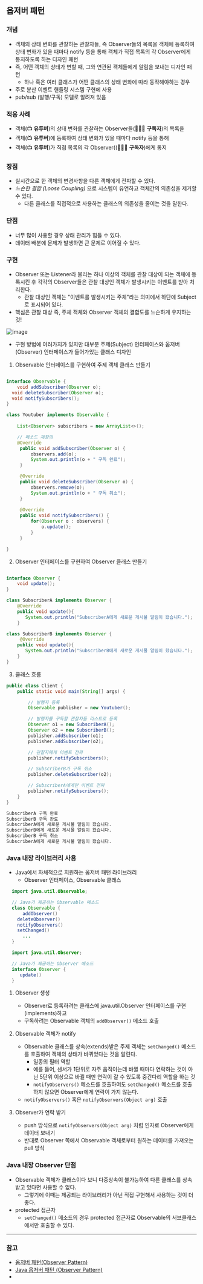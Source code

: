 ## 옵저버 패턴

### 개념
- 객체의 상태 변화를 관찰하는 관찰자들, 즉 Observer들의 목록을 객체에 등록하여 상태 변화가 있을 때마다 notify 등을 통해 객체가 직접 목록의 각 Observer에게 통지하도록 하는 디자인 패턴
- 즉, 어떤 객체의 상태가 변할 때, 그와 연관된 객체들에게 알림을 보내는 디자인 패턴
   - 하나 혹은 여러 클래스가 어떤 클래스의 상태 변화에 따라 동작해야하는 경우
- 주로 분산 이벤트 핸들링 시스템 구현에 사용
- pub/sub (발행/구독) 모델로 알려져 있음

### 적용 사례
 - 객체(📺 **유투버**)의 상태 변화를 관찰하는 Observer들(🧑‍🤝‍🧑 **구독자**)의 목록을           
 - 객체(📺 **유투버**)에 등록하여 상태 변화가 있을 때마다 notify 등을 통해          
- 객체(📺 **유투버**)가 직접 목록의 각 Observer((🧑‍🤝‍🧑 **구독자**)에게 통지         

### 장점
- 실시간으로 한 객체의 변경사항을 다른 객체에게 전파할 수 있다.
- *느슨한 결합 (Loose Coupling)* 으로 시스템이 유연하고 객체간의 의존성을 제거할 수 있다.
   - 다른 클래스를 직접적으로 사용하는 클래스의 의존성을 줄이는 것을 말한다.

### 단점
- 너무 많이 사용할 경우 상태 관리가 힘들 수 있다.
- 데이터 배분에 문제가 발생하면 큰 문제로 이어질 수 있다.

### 구현
- Observer 또는 Listener라 불리는 하나 이상의 객체를 관찰 대상이 되는 객체에 등록시킨 후 각각의 Observer들은 관찰 대상인 객체가 발생시키는 이벤트를 받아 처리한다.
   - 관찰 대상인 객체는 "이벤트를 발생시키는 주체"라는 의미에서 하단에 Subject로 표시되어 있다.   
- 핵심은 관찰 대상 즉, 주체 객체와 Observer 객체의 결합도를 느슨하게 유지하는 것!
        
![image](https://github.com/SeoYeonBae/CS_study/assets/63505110/a1e254f4-00fa-4eb1-baec-fd59c2516652)

- 구현 방법에 여러가지가 있지만 대부분 주제(Subject) 인터페이스와 옵저버(Observer) 인터페이스가 들어가있는 클래스 디자인

1. Observable 인터페이스를 구현하여 주제 객체 클래스 만들기
  ```java
 
  interface Observable {
      void addSubscriber(Observer o);
   	void deleteSubscriber(Observer o);
   	void notifySubscribers();
  }

  class Youtuber implements Observable {
        
      List<Observer> subscribers = new ArrayList<>();

      // 메소드 재정의
      @Override
       public void addSubscriber(Observer o) {
           observers.add(o);
           System.out.println(o + " 구독 완료");
       }
  
       @Override
       public void deleteSubscriber(Observer o) {
           observers.remove(o);
           System.out.println(o + " 구독 취소");
       }
   
       @Override
       public void notifySubscribers() {
           for(Observer o : observers) {
               o.update(); 
           }
       }

  }
  ```
2. Observer 인터페이스를 구현하여 Observer 클래스 만들기
  ```java
  
  interface Observer {
      void update();
  }

  class SubscriberA implements Observer {
      @Override
      public void update(){
         System.out.println("SubscriberA에게 새로운 게시물 알림이 왔습니다.");
      }

  class SubscriberB implements Observer {
       @Override
      public void update(){
         System.out.println("SubscriberB에게 새로운 게시물 알림이 왔습니다.");
      }
  }
  ```

3. 클래스 흐름
```java
public class Client {
    public static void main(String[] args) {

        // 발행자 등록
        Observable publisher = new Youtuber();

        // 발행자를 구독할 관찰자들 리스트로 등록
        Observer o1 = new SubscriberA();
        Observer o2 = new SubscriberB();
        publisher.addSubscriber(o1);
        publisher.addSubscriber(o2);

        // 관찰자에게 이벤트 전파
        publisher.notifySubscribers();

        // SubscriberB가 구독 취소
        publisher.deleteSubscriber(o2);

        // SubscriberA에게만 이벤트 전파
        publisher.notifySubscribers();
    }
}
```
```bash
SubscriberA 구독 완료
SubscriberB 구독 완료
SubscriberA에게 새로운 게시물 알림이 왔습니다.
SubscriberB에게 새로운 게시물 알림이 왔습니다.
SubscriberB 구독 취소
SubscriberA에게 새로운 게시물 알림이 왔습니다.

```

### Java 내장 라이브러리 사용
- Java에서 자체적으로 지원하는 옵저버 패턴 라이브러리
  - Observer 인터페이스, Observable 클래스      
```java
  import java.util.Observable;

  // Java가 제공하는 Observable 메소드
  class Observable {
      addObserver()
   	deleteObserver()
   	notifyObservers()
   	setChanged()
      ...
  }

  import java.util.Observer;

  // Java가 제공하는 Observer 메소드
  interface Observer {
     update()
  }
```
1. Observer 생성
   - Observer로 등록하려는 클래스에 java.util.Observer 인터페이스를 구현(implements)하고
   - 구독하려는 Observable 객체의 `addObserver()` 메소드 호출

2. Observable 객체가 notify
   - Observable 클래스를 상속(extends)받은 주제 객체는 `setChanged()` 메소드를 호출하여 객체의 상태가 바뀌었다는 것을 알린다.
      - 일종의 필터 역할
      - 예를 들어, 센서가 1단위로 자주 움직이는데 바뀔 때마다 연락하는 것이 아닌 5단위 이상으로 바뀔 때만 연락이 갈 수 있도록 중간다리 역할을 하는 것
      - `notifyObservers()` 메소드를 호출하여도 `setChanged()` 메소드를 호출하지 않으면 Observer에게 연락이 가지 않는다.
   - `notifyObservers()` 혹은 `notifyObservers(Object arg)` 호출
  
3. Observer가 연락 받기
   - push 방식으로 `notifyObservers(Object arg)` 처럼 인자로 Observer에게 데이터 보내기
   - 반대로 Observer 쪽에서 Observable 객체로부터 원하는 데이터를 가져오는 pull 방식
  
### Java 내장 Observer 단점
- Observable 객체가 클래스이다 보니 다중상속이 불가능하여 다른 클래스를 상속받고 있다면 사용할 수 없다.
   - 그렇기에 이때는 제공되는 라이브러리가 아닌 직접 구현해서 사용하는 것이 더 좋다.
- protected 접근자
   - `setChanged()` 메소드의 경우 protected 접근자로 Observable의 서브클래스에서만 호출할 수 있다.
 



<hr>    
   
### 참고
- [옵저버 패턴(Observer Pattern)](https://velog.io/@octo__/%EC%98%B5%EC%A0%80%EB%B2%84-%ED%8C%A8%ED%84%B4Observer-Pattern)
- [Java 옵저버 패턴 (Observer Pattern)](https://futurecreator.github.io/2018/06/04/java-observer-pattern/)
- [](https://inpa.tistory.com/entry/GOF-%F0%9F%92%A0-%EC%98%B5%EC%A0%80%EB%B2%84Observer-%ED%8C%A8%ED%84%B4-%EC%A0%9C%EB%8C%80%EB%A1%9C-%EB%B0%B0%EC%9B%8C%EB%B3%B4%EC%9E%90)
